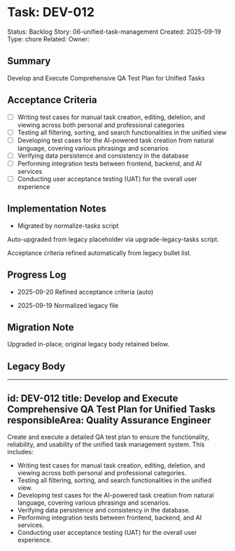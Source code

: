 # Task: DEV-012
Status: Backlog
Story: 06-unified-task-management
Created: 2025-09-19
Type: chore
Related:
Owner:

## Summary
Develop and Execute Comprehensive QA Test Plan for Unified Tasks

## Acceptance Criteria

- [ ] Writing test cases for manual task creation, editing, deletion, and viewing across both personal and professional categories
- [ ] Testing all filtering, sorting, and search functionalities in the unified view
- [ ] Developing test cases for the AI-powered task creation from natural language, covering various phrasings and scenarios
- [ ] Verifying data persistence and consistency in the database
- [ ] Performing integration tests between frontend, backend, and AI services
- [ ] Conducting user acceptance testing (UAT) for the overall user experience

## Implementation Notes
- Migrated by normalize-tasks script

Auto-upgraded from legacy placeholder via upgrade-legacy-tasks script.


Acceptance criteria refined automatically from legacy bullet list.
## Progress Log
- 2025-09-20 Refined acceptance criteria (auto)

- 2025-09-19 Normalized legacy file
## Migration Note
Upgraded in-place; original legacy body retained below.

## Legacy Body
---
id: DEV-012
title: Develop and Execute Comprehensive QA Test Plan for Unified Tasks
responsibleArea: Quality Assurance Engineer
---
Create and execute a detailed QA test plan to ensure the functionality, reliability, and usability of the unified task management system. This includes:
*   Writing test cases for manual task creation, editing, deletion, and viewing across both personal and professional categories.
*   Testing all filtering, sorting, and search functionalities in the unified view.
*   Developing test cases for the AI-powered task creation from natural language, covering various phrasings and scenarios.
*   Verifying data persistence and consistency in the database.
*   Performing integration tests between frontend, backend, and AI services.
*   Conducting user acceptance testing (UAT) for the overall user experience.